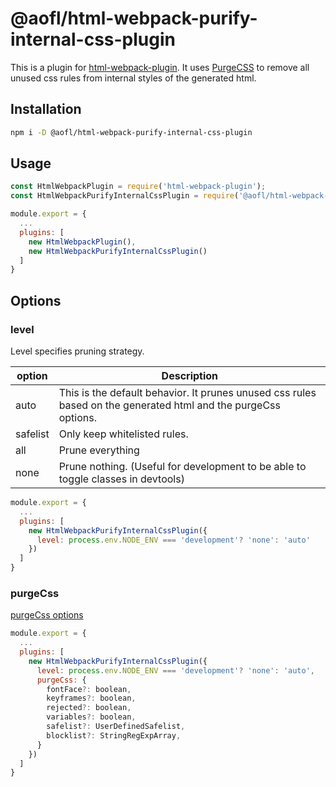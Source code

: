 # @aofl/html-webpack-purify-internal-css-plugin

This is a plugin for [html-webpack-plugin](https://github.com/jantimon/html-webpack-plugin). It uses [PurgeCSS](https://purgecss.com/) to remove all unused css rules from internal styles of the generated html.

## Installation

```bash
npm i -D @aofl/html-webpack-purify-internal-css-plugin
```

## Usage

<!-- prettier-ignore -->
```javascript
const HtmlWebpackPlugin = require('html-webpack-plugin');
const HtmlWebpackPurifyInternalCssPlugin = require('@aofl/html-webpack-purify-internal-css-plugin');

module.export = {
  ...
  plugins: [
    new HtmlWebpackPlugin(),
    new HtmlWebpackPurifyInternalCssPlugin()
  ]
}
```

## Options

### level

Level specifies pruning strategy.

| option    | Description                                                                                                     |
| --------- | --------------------------------------------------------------------------------------------------------------- |
| auto      | This is the default behavior. It prunes unused css rules based on the generated html and the purgeCss options. |
| safelist | Only keep whitelisted rules.                                                                                    |
| all       | Prune everything                                                                                                |
| none      | Prune nothing. (Useful for development to be able to toggle classes in devtools)                                |

<!-- prettier-ignore -->
```javascript
module.export = {
  ...
  plugins: [
    new HtmlWebpackPurifyInternalCssPlugin({
      level: process.env.NODE_ENV === 'development'? 'none': 'auto'
    })
  ]
}
```

### purgeCss

[purgeCss options](https://purgecss.com/configuration.html#options)

```javascript
module.export = {
  ...
  plugins: [
    new HtmlWebpackPurifyInternalCssPlugin({
      level: process.env.NODE_ENV === 'development'? 'none': 'auto',
      purgeCss: {
        fontFace?: boolean,
        keyframes?: boolean,
        rejected?: boolean,
        variables?: boolean,
        safelist?: UserDefinedSafelist,
        blocklist?: StringRegExpArray,
      }
    })
  ]
}
```
